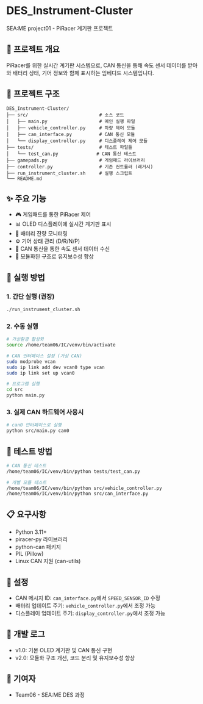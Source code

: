 # DES_Instrument-Cluster
SEA:ME project01 - PiRacer 계기판 프로젝트

## 🚗 프로젝트 개요
PiRacer를 위한 실시간 계기판 시스템으로, CAN 통신을 통해 속도 센서 데이터를 받아와 
배터리 상태, 기어 정보와 함께 표시하는 임베디드 시스템입니다.

## 📁 프로젝트 구조
```
DES_Instrument-Cluster/
├── src/                          # 소스 코드
│   ├── main.py                   # 메인 실행 파일
│   ├── vehicle_controller.py     # 차량 제어 모듈
│   ├── can_interface.py          # CAN 통신 모듈
│   └── display_controller.py     # 디스플레이 제어 모듈
├── tests/                        # 테스트 파일들
│   └── test_can.py              # CAN 통신 테스트
├── gamepads.py                   # 게임패드 라이브러리
├── controller.py                 # 기존 컨트롤러 (레거시)
├── run_instrument_cluster.sh     # 실행 스크립트
└── README.md
```

## ✨ 주요 기능
- 🎮 게임패드를 통한 PiRacer 제어
- 📊 OLED 디스플레이에 실시간 계기판 표시
- 🔋 배터리 잔량 모니터링
- ⚙️ 기어 상태 관리 (D/R/N/P)
- 📡 CAN 통신을 통한 속도 센서 데이터 수신
- 🧩 모듈화된 구조로 유지보수성 향상

## 🚀 실행 방법

### 1. 간단 실행 (권장)
```bash
./run_instrument_cluster.sh
```

### 2. 수동 실행
```bash
# 가상환경 활성화
source /home/team06/IC/venv/bin/activate

# CAN 인터페이스 설정 (가상 CAN)
sudo modprobe vcan
sudo ip link add dev vcan0 type vcan
sudo ip link set up vcan0

# 프로그램 실행
cd src
python main.py
```

### 3. 실제 CAN 하드웨어 사용시
```bash
# can0 인터페이스로 실행
python src/main.py can0
```

## 🧪 테스트 방법
```bash
# CAN 통신 테스트
/home/team06/IC/venv/bin/python tests/test_can.py

# 개별 모듈 테스트
/home/team06/IC/venv/bin/python src/vehicle_controller.py
/home/team06/IC/venv/bin/python src/can_interface.py
```

## 📋 요구사항
- Python 3.11+
- piracer-py 라이브러리
- python-can 패키지
- PIL (Pillow)
- Linux CAN 지원 (can-utils)

## 🔧 설정
- CAN 메시지 ID: `can_interface.py`에서 `SPEED_SENSOR_ID` 수정
- 배터리 업데이트 주기: `vehicle_controller.py`에서 조정 가능
- 디스플레이 업데이트 주기: `display_controller.py`에서 조정 가능

## 📝 개발 로그
- v1.0: 기본 OLED 계기판 및 CAN 통신 구현
- v2.0: 모듈화 구조 개선, 코드 분리 및 유지보수성 향상

## 🤝 기여자
- Team06 - SEA:ME DES 과정
